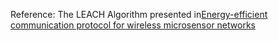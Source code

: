 Reference: The LEACH Algorithm presented in[Energy-efficient communication protocol for wireless microsensor networks](http://ieeexplore.ieee.org/abstract/document/926982/)<br>

